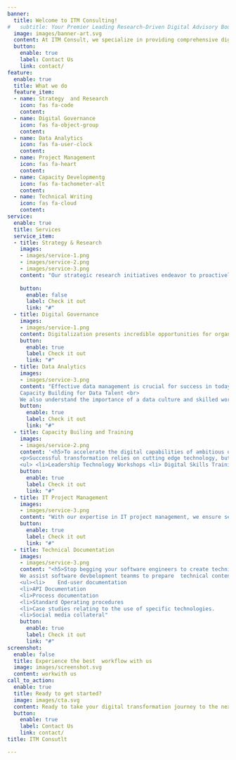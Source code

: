 ```yaml
---
banner:
  title: Welcome to ITM Consulting!
#   subtitle: Your Premier Leading Research-Driven Digital Advisory Boutique 
  image: images/banner-art.svg
  content: At ITM Consult, we specialize in providing comprehensive digital advisory services that help         oganizations and enterprises navigate the complex intersection of strategy, creativity, technology capacity  building, and sustainable development. Our research-driven approach enables us to deliver tailored  solutions for your unique business needs
  button:
    enable: true
    label: Contact Us
    link: contact/
feature:
  enable: true
  title: What we do
  feature_item: 
  - name: Strategy  and Research
    icon: fas fa-code
    content: 
  - name: Digital Governance
    icon: fas fa-object-group
    content:
  - name: Data Analytics
    icon: fas fa-user-clock
    content:  
  - name: Project Management
    icon: fas fa-heart
    content: 
  - name: Capacity Developmentg
    icon: fas fa-tachometer-alt
    content:  
  - name: Technical Writing
    icon: fas fa-cloud
    content:  
service:
  enable: true
  title: Services
  service_item:
  - title: Strategy & Research
    images:
    - images/service-1.png
    - images/service-2.png
    - images/service-3.png
    content: "Our strategic research initiatives endeavor to proactively identify innovative solutions, providing leaders in the public, private, and non-profit organisations  with actionable insights, decision-making support, and novel avenues to seamlessly integrate digital technologies into their organizations. We offer comprehensive digital strategy consulting services to help organisations develop a clear roadmaps for success. Our team of experts will work closely with you to conduct in-depth research, analyze market trends, identify strategic opportunities for your organization, develop and implement a robust digital strategy that aligns with your business objectives."
    
    button:
      enable: false
      label: Check it out
      link: "#"
  - title: Digital Governance
    images:
    - images/service-1.png
    content: Digitalization presents incredible opportunities for organizations to innovate, strengthen,       and improve their business process, creating competitive advantages. Implementing digital governance is crucial in achieving digitalization goals and strategies. It ensures data consistency, trustworthiness, and prevents misuse. As organizations face new data privacy regulations and rely more on data analytics for decision-making, digital governance becomes increasingly important. <br> Implementing a well-designed digital governance framework minimizes effort and cost and enables organizations to navigate the digital landscape effectively, adhere to regulatory requirements, and achieve their strategic objectives. <br> Our experts are ready to  assist your organization to maximize benefit realization and value creation in line with your risk appetite. 
    button:
      enable: true
      label: Check it out
      link: "#"    
  - title: Data Analytics
    images:
    - images/service-3.png
    content: "Effective data management is crucial for success in today's digital landscape. ITM Consult offers comprehensive solutions for data collection, analysis, storage, and security. Our data analytics services enable you to uncover patterns, trends, gaining valuable insights and making data-driven  decisions, ensuring optimal performance and competitive advantage. Our experts will help you harness the power of  data to make informed business decisions and gain a competitive edge. <br> <br>
    Capacity Building for Data Talent <br>
    We also understand the importance of a data culture and skilled workforce in leveraging data effectively. ITM Consult provides comprehensive capacity building programs designed to enhance the skills and knowledge of your data talent. From data analysis to visualization, we equip your team with the necessary tools for success."
    button:
      enable: true
      label: Check it out
      link: "#"
  - title: Capacity Builing and Training
    images:
    - images/service-2.png
    content: '<h5>To accelerate the digital capabilities of ambitious organization</h5><br>
    <p>Successful transformation relies on cutting edge technology, but also on the human factor to deliver value at every stage of the transformation journey. You need the right talent to drive innovation, a culture ready for change and smarter business functions designed for the people who use them.  At ITM Consult, we understand the importance of building internal capabilities to thrive in the digital era. Our capacity building and training  programs equip your team with the essential skills and knowledge needed to embrace digital transformation and drive innovation within your organization.
    <ul> <li>Leadership Technology Workshops <li> Digital Skills Training <li> Digital Literacy and Awareness Programs <li>Change management & Digital Champions <li> Customer Support </ul>'
    button:
      enable: true
      label: Check it out
      link: "#"
  - title: IT Project Management
    images:
    - images/service-3.png
    content: "With our expertise in IT project management, we ensure seamless execution and successful delivery of  your digital initiatives. Our team will work closely with you to define project goals, timelines, and  objectives, while effectively managing resources and mitigating risks."
    button:
      enable: true
      label: Check it out
      link: "#"
  - title: Technical Documentation
    images: 
    - images/service-3.png
    content: "<h5>Stop begging your software engineers to create technical content </h5><br>
    We assist software devbelopment teanms to prepare  technical content for the  end-user and professionals ICT industry. Our services include:
    <ul><li>	End-user documentation
    <li>API Documentation
    <li>Process documentation
    <li>Standard Operating procedures
    <li>Case studies relating to the use of specific technologies.
    <li>Social media collateral"
    button:
      enable: true
      label: Check it out
      link: "#"
screenshot:
  enable: false
  title: Experience the best  workflow with us
  image: images/screenshot.svg
  content: workwith us
call_to_action:
  enable: true
  title: Ready to get started?
  image: images/cta.svg
  content: Ready to take your digital transformation journey to the next level? Contact ITM Consult today to discuss your specific needs and how we can help you achieve your goals. Together, let's pave the way to a digital future.   Call us now(tel:+260976242222) or send us a message (mailto:info@zm7.xyz) for a tailored digital solution.
  button:
    enable: true
    label: Contact Us
    link: contact/
title: ITM Consutlt

---
```

